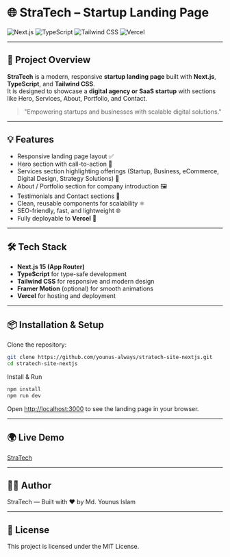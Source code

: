# 🌐 StraTech – Startup Landing Page

![Next.js](https://img.shields.io/badge/Next.js-15-black?logo=next.js)
![TypeScript](https://img.shields.io/badge/TypeScript-Blue?logo=typescript)
![Tailwind CSS](https://img.shields.io/badge/TailwindCSS-38B2AC?logo=tailwind-css)
![Vercel](https://img.shields.io/badge/Vercel-000000?logo=vercel)

---

## 🚀 Project Overview

**StraTech** is a modern, responsive **startup landing page** built with **Next.js**, **TypeScript**, and **Tailwind CSS**.  
It is designed to showcase a **digital agency or SaaS startup** with sections like Hero, Services, About, Portfolio, and Contact.

> "Empowering startups and businesses with scalable digital solutions."

---

## 💡 Features

- Responsive landing page layout ✅
- Hero section with call-to-action 🎯
- Services section highlighting offerings (Startup, Business, eCommerce, Digital Design, Strategy Solutions) 💼
- About / Portfolio section for company introduction 🖼️
- Testimonials and Contact sections 💬
- Clean, reusable components for scalability ⚛️
- SEO-friendly, fast, and lightweight 🌐
- Fully deployable to **Vercel** 🚀

---

## 🛠️ Tech Stack

- **Next.js 15 (App Router)**
- **TypeScript** for type-safe development
- **Tailwind CSS** for responsive and modern design
- **Framer Motion** (optional) for smooth animations
- **Vercel** for hosting and deployment

---

## 📦 Installation & Setup

Clone the repository:

```bash
git clone https://github.com/younus-always/stratech-site-nextjs.git
cd stratech-site-nextjs
```

Install & Run

```bash
npm install
npm run dev
```
Open [http://localhost:3000](http://localhost:3000) to see the landing page in your browser.

---

## 🌍 Live Demo

[StraTech]("https://stratech-startup.vercel.app/")

---

## 🧑‍💻 Author

StraTech — Built with ❤️ by Md. Younus Islam

---

## 📄 License

This project is licensed under the MIT License.